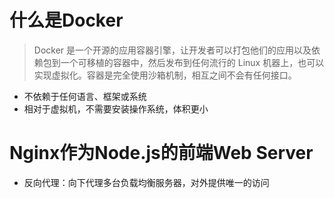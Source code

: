 # 什么是Docker
> Docker 是一个开源的应用容器引擎，让开发者可以打包他们的应用以及依赖包到一个可移植的容器中，然后发布到任何流行的 Linux 机器上，也可以实现虚拟化。容器是完全使用沙箱机制，相互之间不会有任何接口。
- 不依赖于任何语言、框架或系统
- 相对于虚拟机，不需要安装操作系统，体积更小
# Nginx作为Node.js的前端Web Server
- 反向代理：向下代理多台负载均衡服务器，对外提供唯一的访问